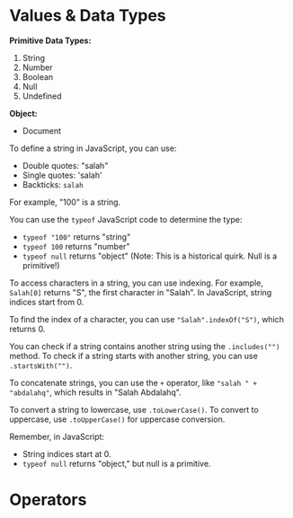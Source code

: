 # Values & Data Types
**Primitive Data Types:**
1. String
2. Number
3. Boolean
4. Null
5. Undefined

**Object:**
- Document

To define a string in JavaScript, you can use:
- Double quotes: "salah"
- Single quotes: 'salah'
- Backticks: `salah`

For example, "100" is a string.

You can use the `typeof` JavaScript code to determine the type:
- `typeof "100"` returns "string"
- `typeof 100` returns "number"
- `typeof null` returns "object" (Note: This is a historical quirk. Null is a primitive!)

To access characters in a string, you can use indexing. For example, `Salah[0]` returns "S", the first character in "Salah". In JavaScript, string indices start from 0.

To find the index of a character, you can use `"Salah".indexOf("S")`, which returns 0.

You can check if a string contains another string using the `.includes("")` method. To check if a string starts with another string, you can use `.startsWith("")`.

To concatenate strings, you can use the `+` operator, like `"salah " + "abdalahq"`, which results in "Salah Abdalahq".

To convert a string to lowercase, use `.toLowerCase()`. To convert to uppercase, use `.toUpperCase()` for uppercase conversion.

Remember, in JavaScript:
- String indices start at 0.
- `typeof null` returns "object," but null is a primitive.


# Operators 
